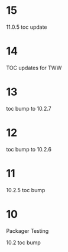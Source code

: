 # 15

11.0.5 toc update

# 14

TOC updates for TWW

# 13

toc bump to 10.2.7

# 12

toc bump to 10.2.6

# 11

10.2.5 toc bump

# 10

Packager Testing

10.2 toc bump